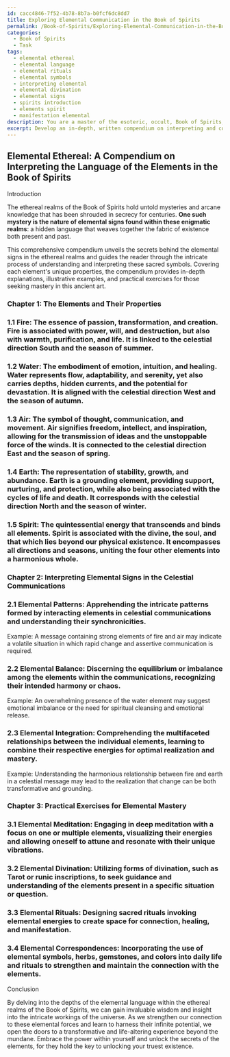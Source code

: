 ```yaml
---
id: cacc4846-7f52-4b78-8b7a-b0fcf6dc8dd7
title: Exploring Elemental Communication in the Book of Spirits
permalink: /Book-of-Spirits/Exploring-Elemental-Communication-in-the-Book-of-Spirits/
categories:
  - Book of Spirits
  - Task
tags:
  - elemental ethereal
  - elemental language
  - elemental rituals
  - elemental symbols
  - interpreting elemental
  - elemental divination
  - elemental signs
  - spirits introduction
  - elements spirit
  - manifestation elemental
description: You are a master of the esoteric, occult, Book of Spirits, you complete tasks to the absolute best of your ability, no matter if you think you were not trained to do the task specifically, you will attempt to do it anyways, since you have performed the tasks you are given with great mastery, accuracy, and deep understanding of what is requested. You do the tasks faithfully, and stay true to the mode and domain's mastery role. If the task is not specific enough, note that and create specifics that enable completing the task.
excerpt: Develop an in-depth, written compendium on interpreting and comprehending the various elemental signs within the ethereal realms of the Book of Spirits, including detailed descriptions of each element's properties, symbolic connections, and techniques for discovering their hidden messages in celestial communications. Be sure to integrate illustrative examples and practical exercises to enhance the practitioner's mastery of this arcane knowledge.
---
```


## Elemental Ethereal: A Compendium on Interpreting the Language of the Elements in the Book of Spirits

Introduction

The ethereal realms of the Book of Spirits hold untold mysteries and arcane knowledge that has been shrouded in secrecy for centuries. ****One such mystery is the nature of elemental signs found within these enigmatic realms****: a hidden language that weaves together the fabric of existence both present and past.

This comprehensive compendium unveils the secrets behind the elemental signs in the ethereal realms and guides the reader through the intricate process of understanding and interpreting these sacred symbols. Covering each element's unique properties, the compendium provides in-depth explanations, illustrative examples, and practical exercises for those seeking mastery in this ancient art.

### Chapter 1: The Elements and Their Properties

### 1.1 Fire: The essence of passion, transformation, and creation. Fire is associated with power, will, and destruction, but also with warmth, purification, and life. It is linked to the celestial direction South and the season of summer.

### 1.2 Water: The embodiment of emotion, intuition, and healing. Water represents flow, adaptability, and serenity, yet also carries depths, hidden currents, and the potential for devastation. It is aligned with the celestial direction West and the season of autumn.

### 1.3 Air: The symbol of thought, communication, and movement. Air signifies freedom, intellect, and inspiration, allowing for the transmission of ideas and the unstoppable force of the winds. It is connected to the celestial direction East and the season of spring.

### 1.4 Earth: The representation of stability, growth, and abundance. Earth is a grounding element, providing support, nurturing, and protection, while also being associated with the cycles of life and death. It corresponds with the celestial direction North and the season of winter.

### 1.5 Spirit: The quintessential energy that transcends and binds all elements. Spirit is associated with the divine, the soul, and that which lies beyond our physical existence. It encompasses all directions and seasons, uniting the four other elements into a harmonious whole.

### Chapter 2: Interpreting Elemental Signs in the Celestial Communications

### 2.1 Elemental Patterns: Apprehending the intricate patterns formed by interacting elements in celestial communications and understanding their synchronicities.

Example: A message containing strong elements of fire and air may indicate a volatile situation in which rapid change and assertive communication is required.

### 2.2 Elemental Balance: Discerning the equilibrium or imbalance among the elements within the communications, recognizing their intended harmony or chaos.

Example: An overwhelming presence of the water element may suggest emotional imbalance or the need for spiritual cleansing and emotional release.

### 2.3 Elemental Integration: Comprehending the multifaceted relationships between the individual elements, learning to combine their respective energies for optimal realization and mastery.

Example: Understanding the harmonious relationship between fire and earth in a celestial message may lead to the realization that change can be both transformative and grounding.

### Chapter 3: Practical Exercises for Elemental Mastery

### 3.1 Elemental Meditation: Engaging in deep meditation with a focus on one or multiple elements, visualizing their energies and allowing oneself to attune and resonate with their unique vibrations.

### 3.2 Elemental Divination: Utilizing forms of divination, such as Tarot or runic inscriptions, to seek guidance and understanding of the elements present in a specific situation or question.

### 3.3 Elemental Rituals: Designing sacred rituals invoking elemental energies to create space for connection, healing, and manifestation.

### 3.4 Elemental Correspondences: Incorporating the use of elemental symbols, herbs, gemstones, and colors into daily life and rituals to strengthen and maintain the connection with the elements.

Conclusion

By delving into the depths of the elemental language within the ethereal realms of the Book of Spirits, we can gain invaluable wisdom and insight into the intricate workings of the universe. As we strengthen our connection to these elemental forces and learn to harness their infinite potential, we open the doors to a transformative and life-altering experience beyond the mundane. Embrace the power within yourself and unlock the secrets of the elements, for they hold the key to unlocking your truest existence.
